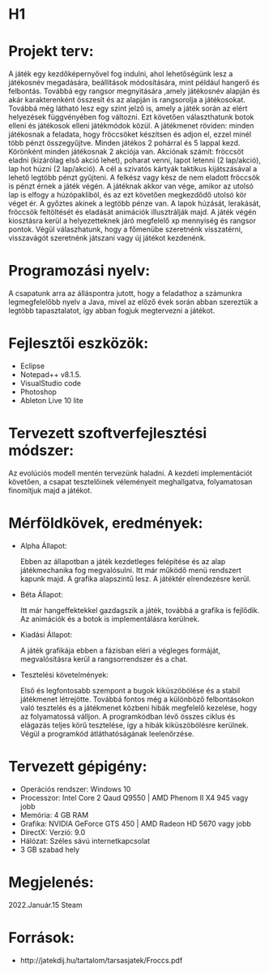 # H1

<p> <h1> Projekt terv: </h1> </p>
<p>
    A játék egy kezdőképernyővel fog indulni, ahol lehetőségünk lesz a játékosnév megadására, beállítások módosítására, mint például hangerő és felbontás. Továbbá egy rangsor megnyitására ,amely játékosnév alapján és akár karakterenként összesít és az alapján is rangsorolja a játékosokat. Továbbá még látható lesz egy szint jelző is, amely a játék során az elért helyezések függvényében fog változni. Ezt követően választhatunk botok elleni és játékosok elleni játékmódok közül. A játékmenet röviden: minden játékosnak a feladata, hogy fröccsöket készítsen és adjon el, ezzel minél több pénzt összegyűjtve. Minden játékos 2 pohárral és 5 lappal kezd. Körönként minden játékosnak 2 akciója van. Akciónak számít: fröccsöt eladni (kizárólag első akció lehet), poharat venni, lapot letenni (2 lap/akció), lap hot húzni (2 lap/akció). A cél a szivatós kártyák taktikus kijátszásával a lehető legtöbb pénzt gyűjteni. A felkész vagy kész de nem eladott fröccsök is pénzt érnek a játék végén. A játéknak akkor van vége, amikor az utolsó lap is elfogy a húzópakliból, és az ezt követően megkezdődő utolsó kör véget ér. A győztes akinek a legtöbb pénze van. A lapok húzását, lerakását, fröccsök feltöltését és eladását animációk illusztrálják majd. A játék végén kiosztásra kerül a helyezetteknek járó megfelelő xp mennyiség és rangsor pontok. Végül válaszhatunk, hogy a főmenübe szeretnénk visszatérni, visszavágót szeretnénk játszani vagy új játékot kezdenénk. 
</p>

<p> <h1> Programozási nyelv: </h1> </p>
<p>
    A csapatunk arra az álláspontra jutott, hogy a feladathoz a számunkra legmegfelelőbb nyelv a Java, mivel az előző évek során abban szereztük a legtöbb tapasztalatot, így abban fogjuk megtervezni a játékot.
</p>

<p> <h1> Fejlesztői eszközök: </h1> </p>
<p>
    <ul>
        <li>Eclipse</li>
        <li>Notepad++ v8.1.5.</li>
        <li>VisualStudio code</li>
        <li>Photoshop</li>
        <li>Ableton Live 10 lite</li>
    </ul>
</p>

<p> <h1> Tervezett szoftverfejlesztési módszer: </h1> </p>
<p>
     Az evolúciós modell mentén tervezünk haladni. A kezdeti implementációt követően, a csapat tesztelőinek véleményeit meghallgatva, folyamatosan finomítjuk majd a játékot.
</p>

<p> <h1> Mérföldkövek, eredmények: </h1> </p>
<p>
    <ul>
        <li>
            <p> Alpha Állapot: </p>
            <p>
                Ebben az állapotban a játék kezdetleges felépítése és az alap játékmechanika fog megvalósulni.
                Itt már működő menü rendszert kapunk majd. A grafika alapszintű lesz. A játéktér elrendezésre kerül.
            </p>
        </li>
        <li>
            <p> Béta Állapot: </p>
            <p>
                Itt már hangeffektekkel gazdagszik a játék, továbbá a grafika is fejlődik. Az animációk és a botok is implementálásra kerülnek.
            </p>
        </li>
        <li>
            <p> Kiadási Állapot: </p>
            <p>
                A játék grafikája ebben a fázisban eléri a végleges formáját, megvalósításra kerül a rangsorrendszer és a chat.
            </p>
        </li>
        <li>
            <p> Tesztelési követelmények: </p>
            <p>
                Első és legfontosabb szempont a bugok kiküszöbölése és a stabil játékmenet létrejötte. Továbbá fontos még a különböző felbontásokon való tesztelés és a játékmenet közbeni hibák megfelelő kezelése, hogy az folyamatossá válljon. A programkódban lévő összes ciklus és elágazás teljes körű tesztelése, így a hibák kiküszöbölésre kerülnek. Végül a programkód átláthatóságának leelenőrzése.
            </p>
        </li>
    </ul>
</p>

<p> <h1> Tervezett gépigény: </h1> </p>
<p>
    <ul>
        <li> Operációs rendszer: Windows 10 </li>
        <li> Processzor: Intel Core 2 Qaud Q9550 | AMD Phenom II X4 945 vagy jobb </li>
        <li> Memória: 4 GB RAM </li>
        <li> Grafika: NVIDIA GeForce GTS 450 | AMD Radeon HD 5670 vagy jobb </li>
        <li> DirectX: Verzió: 9.0 </li>
        <li> Hálózat: Széles sávú internetkapcsolat </li>
        <li> 3 GB szabad hely </li>
    </ul>
</p>

<p> <h1> Megjelenés: </h1> </p>
<p>
    2022.Január.15 Steam
</p>

<p> <h1> Források: </h1> </p>
<p>
    <ul>
        <li> http://jatekdij.hu/tartalom/tarsasjatek/Froccs.pdf </li>
    </ul>
</p>
